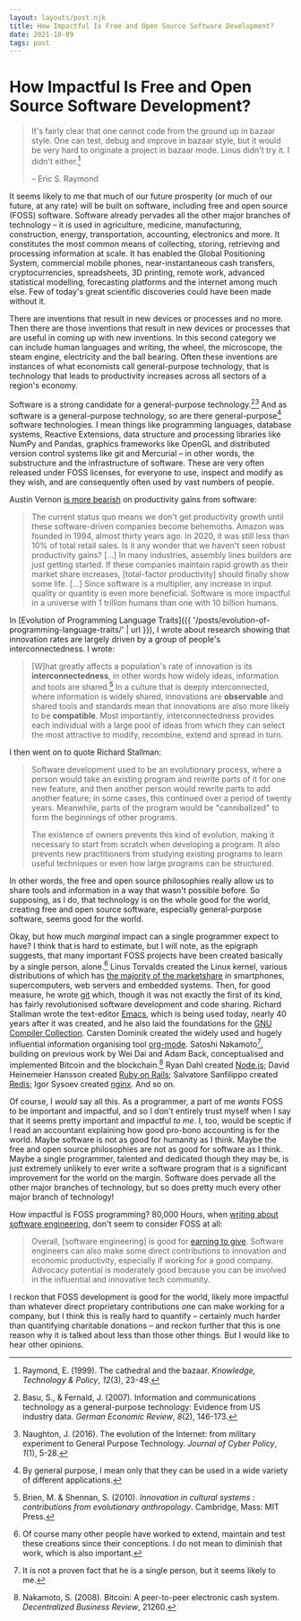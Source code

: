 ```yaml
---
layout: layouts/post.njk
title: How Impactful Is Free and Open Source Software Development?
date: 2021-10-09
tags: post
---
```


# How Impactful Is Free and Open Source Software Development?

> It's fairly clear that one cannot code from the ground up in bazaar style. One can test, debug and improve in bazaar style, but it would be very hard to originate a project in bazaar mode. Linus didn't try it. I didn't either.[^1]
>
> – Eric S. Raymond

It seems likely to me that much of our future prosperity (or much of our future, at any rate) will be built on software, including free and open source (FOSS) software. Software already pervades all the other major branches of technology – it is used in agriculture, medicine, manufacturing, construction, energy, transportation, accounting, electronics and more. It constitutes the most common means of collecting, storing, retrieving and processing information at scale. It has enabled the Global Positioning System, commercial mobile phones, near-instantaneous cash transfers, cryptocurrencies, spreadsheets, 3D printing, remote work, advanced statistical modelling, forecasting platforms and the internet among much else. Few of today's great scientific discoveries could have been made without it.

There are inventions that result in new devices or processes and no more. Then there are those inventions that result in new devices or processes that are useful in coming up with new inventions. In this second category we can include human languages and writing, the wheel, the microscope, the steam engine, electricity and the ball bearing. Often these inventions are instances of what economists call general-purpose technology, that is technology that leads to productivity increases across all sectors of a region's economy.

Software is a strong candidate for a general-purpose technology.[^2][^3] And as software is a general-purpose technology, so are there general-purpose[^4] software technologies. I mean things like programming languages, database systems, Reactive Extensions, data structure and processing libraries like NumPy and Pandas, graphics frameworks like OpenGL and distributed version control systems like git and Mercurial – in other words, the substructure and the infrastructure of software. These are very often released under FOSS licenses, for everyone to use, inspect and modify as they wish, and are consequently often used by vast numbers of people.

Austin Vernon [is more bearish](https://austinvernon.site/blog/softwareisprocess.html) on productivity gains from software:

> The current status quo means we don't get productivity growth until these software-driven companies become behemoths. Amazon was founded in 1994, almost thirty years ago. In 2020, it was still less than 10% of total retail sales. Is it any wonder that we haven't seen robust productivity gains? [...] In many industries, assembly lines builders are just getting started. If these companies maintain rapid growth as their market share increases, [total-factor productivity] should finally show some life. [...] Since software is a multiplier, any increase in input quality or quantity is even more beneficial. Software is more impactful in a universe with 1 trillion humans than one with 10 billion humans.

In [Evolution of Programming Language Traits]({{ '/posts/evolution-of-programming-language-traits/' | url }}), I wrote about research showing that innovation rates are largely driven by a group of people's interconnectedness. I wrote:

> [W]hat greatly affects a population's rate of innovation is its **interconnectedness**, in other words how widely ideas, information and tools are shared.[^5] In a culture that is deeply interconnected, where information is widely shared, innovations are **observable** and shared tools and standards mean that innovations are also more likely to be **compatible**. Most importantly, interconnectedness provides each individual with a large pool of ideas from which they can select the most attractive to modify, recombine, extend and spread in turn.

I then went on to quote Richard Stallman:

> Software development used to be an evolutionary process, where a person would take an existing program and rewrite parts of it for one new feature, and then another person would rewrite parts to add another feature; in some cases, this continued over a period of twenty years. Meanwhile, parts of the program would be "cannibalized" to form the beginnings of other programs.
>
> The existence of owners prevents this kind of evolution, making it necessary to start from scratch when developing a program. It also prevents new practitioners from studying existing programs to learn useful techniques or even how large programs can be structured.

In other words, the free and open source philosophies really allow us to share tools and information in a way that wasn't possible before. So supposing, as I do, that technology is on the whole good for the world, creating free and open source software, especially general-purpose software, seems good for the world.

Okay, but how much _marginal_ impact can a single programmer expect to have? I think that is hard to estimate, but I will note, as the epigraph suggests, that many important FOSS projects have been created basically by a single person, alone.[^6] Linus Torvalds created the Linux kernel, various distributions of which has [the majority of the marketshare](https://en.wikipedia.org/wiki/Usage_share_of_operating_systems#Market_share_by_category) in smartphones, supercomputers, web servers and embedded systems. Then, for good measure, he wrote [git](https://git-scm.com/) which, though it was not exactly the first of its kind, has fairly revolutionised software development and code sharing. Richard Stallman wrote the text-editor [Emacs](https://www.gnu.org/software/emacs/), which is being used today, nearly 40 years after it was created, and he also laid the foundations for the [GNU Compiler Collection](https://gcc.gnu.org/). Carsten Dominik created the widely used and hugely influential information organising tool [org-mode](https://orgmode.org/). Satoshi Nakamoto[^7], building on previous work by Wei Dai and Adam Back, conceptualised and implemented Bitcoin and the blockchain.[^8] Ryan Dahl created [Node.js](https://nodejs.org/); David Heinemeier Hansson created [Ruby on Rails](https://rubyonrails.org/); Salvatore Sanfilippo created [Redis](https://redis.io/); Igor Sysoev created [nginx](https://nginx.org/). And so on.

Of course, I _would_ say all this. As a programmer, a part of me _wants_ FOSS to be important and impactful, and so I don't entirely trust myself when I say that it seems pretty important and impactful _to me_. I, too, would be sceptic if I read an accountant explaining how good pro-bono accounting is for the world. Maybe software is not as good for humanity as I think. Maybe the free and open source philosophies are not as good for software as I think. Maybe a single programmer, talented and dedicated though they may be, is just extremely unlikely to ever write a software program that is a significant improvement for the world on the margin. Software does pervade all the other major branches of technology, but so does pretty much every other major branch of technology!

How impactful is FOSS programming? 80,000 Hours, when [writing about software engineering](https://80000hours.org/2014/02/in-which-career-can-you-make-the-most-difference/), don't seem to consider FOSS at all:

> Overall, [software engineering] is good for [earning to give](https://80000hours.org/earning-to-give). Software engineers can also make some direct contributions to innovation and economic productivity, especially if working for a good company. Advocacy potential is moderately good because you can be involved in the influential and innovative tech community.

I reckon that FOSS development is good for the world, likely more impactful than whatever direct proprietary contributions one can make working for a company, but I think this is really hard to quantify – certainly much harder than quantifying charitable donations – and reckon further that this is one reason why it is talked about less than those other things. But I would like to hear other opinions.

[^1]: Raymond, E. (1999). The cathedral and the bazaar. _Knowledge, Technology & Policy_, _12_(3), 23-49.
[^2]: Basu, S., & Fernald, J. (2007). Information and communications technology as a general-purpose technology: Evidence from US industry data. _German Economic Review_, _8_(2), 146-173.
[^3]: Naughton, J. (2016). The evolution of the Internet: from military experiment to General Purpose Technology. _Journal of Cyber Policy_, _1_(1), 5-28.
[^4]: By general purpose, I mean only that they can be used in a wide variety of different applications.
[^5]: Brien, M. & Shennan, S. (2010). _Innovation in cultural systems : contributions from evolutionary anthropology_. Cambridge, Mass: MIT Press.
[^6]: Of course many other people have worked to extend, maintain and test these creations since their conceptions. I do not mean to diminish that work, which is also important.
[^7]: It is not a proven fact that he is a single person, but it seems likely to me.
[^8]: Nakamoto, S. (2008). Bitcoin: A peer-to-peer electronic cash system. _Decentralized Business Review_, 21260.
